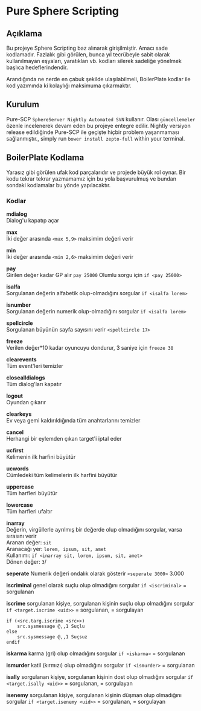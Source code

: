 # Pure Sphere Scripting
## Açıklama
Bu projeye Sphere Scripting baz alınarak girişilmiştir. Amacı sade kodlamadır. Fazlalık gibi görülen, bunca yıl tecrübeyle sabit olarak kullanılmayan eşyaları, yaratıkları vb. kodları silerek sadeliğe yönelmek başlıca hedeflerindendir.

Arandığında ne nerde en çabuk şekilde ulaşılabilmeli, BoilerPlate kodlar ile kod yazımında ki kolaylığı maksimuma çıkarmaktır.

## Kurulum
Pure-SCP ``SphereServer Nightly Automated SVN`` kullanır. Olası ``güncellemeler`` özenle incelenerek devam eden bu projeye entegre edilir. Nightly versiyon release edildiğinde Pure-SCP ile geçişte hiçbir problem yaşanmaması sağlanmıştır., simply run `bower install zepto-full` within your terminal.

## BoilerPlate Kodlama
Yarasız gibi görülen ufak kod parçalarıdır ve projede büyük rol oynar. Bir kodu tekrar tekrar yazmamamız için bu yola başvurulmuş ve bundan sondaki kodlamalar bu yönde yapılacaktır.

### Kodlar
**mdialog**<br />
Dialog'u kapatıp açar

**max**<br />
İki değer arasında ``<max 5,9>`` maksimim değeri verir

**min**<br />
İki değer arasında ``<min 2,6>`` maksimim değeri verir

**pay**<br />
Girilen değer kadar GP alır ``pay 25000``
Olumlu sorgu için ``if <pay 25000>``

**isalfa**<br />
Sorgulanan değerin alfabetik olup-olmadığını sorgular ``if <isalfa lorem>``

**isnumber**<br />
Sorgulanan değerin numerik olup-olmadığını sorgular ``if <isalfa lorem>``

**spellcircle**<br />
Sorgulanan büyünün sayfa sayısını verir ``<spellcircle 17>``

**freeze**<br />
Verilen değer*10 kadar oyuncuyu dondurur, 3 saniye için ``freeze 30``

**clearevents**<br />
Tüm event'leri temizler

**closealldialogs**<br />
Tüm dialog'ları kapatır

**logout**<br />
Oyundan çıkarır

**clearkeys**<br />
Ev veya gemi kaldırıldığında tüm anahtarlarını temizler

**cancel**<br />
Herhangi bir eylemden çıkan target'i iptal eder

**ucfirst**<br />
Kelimenin ilk harfini büyütür

**ucwords**<br />
Cümledeki tüm kelimelerin ilk harfini büyütür

**uppercase**<br />
Tüm harfleri büyütür

**lowercase**<br />
Tüm harfleri ufaltır

**inarray**<br />
Değerin, virgüllerle ayrılmış bir değerde olup olmadığını sorgular, varsa sırasını verir<br />
Aranan değer: ``sit``<br />
Aranacağı yer: ``lorem, ipsum, sit, amet``<br />
Kullanımı: ``if <inarray sit, lorem, ipsum, sit, amet>``\
Dönen değer: ``3``/

**seperate**
Numerik değeri ondalık olarak gösterir ``<seperate 3000>`` 3.000

**iscriminal**
genel olarak suçlu olup olmadığını sorgular ``if <iscriminal>`` <uid> = sorgulanan

**iscrime**
sorgulanan kişiye, sorgulanan kişinin suçlu olup olmadığını sorgular ``if <target.iscrime <uid>>`` <target> = sorgulanan, <uid> = sorgulayan
````
if (<src.targ.iscrime <src>>)
	src.sysmessage @,,1 Suçlu
else
	src.sysmessage @,,1 Suçsuz
endif
````
**iskarma**
karma (gri) olup olmadığını sorgular ``if <iskarma>`` <uid> = sorgulanan

**ismurder**
katil (kırmızı) olup olmadığını sorgular ``if <ismurder>`` <uid> = sorgulanan

**isally**
sorgulanan kişiye, sorgulanan kişinin dost olup olmadığını sorgular ``if <target.isally <uid>>`` <target> = sorgulanan, <uid> = sorgulayan

**isenemy**
sorgulanan kişiye, sorgulanan kişinin düşman olup olmadığını sorgular ``if <target.isenemy <uid>>`` <target> = sorgulanan, <uid> = sorgulayan
